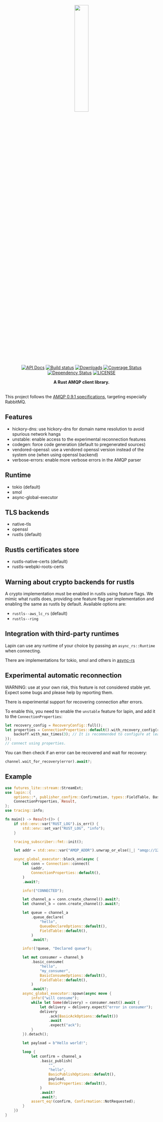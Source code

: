 <div align="center">
<img src="logo.jpg" width="30%"></img>

[![API Docs](https://docs.rs/lapin/badge.svg)](https://docs.rs/lapin)
[![Build status](https://github.com/amqp-rs/lapin/workflows/Build%20and%20test/badge.svg)](https://github.com/amqp-rs/lapin/actions)
[![Downloads](https://img.shields.io/crates/d/lapin.svg)](https://crates.io/crates/lapin)
[![Coverage Status](https://coveralls.io/repos/github/amqp-rs/lapin/badge.svg?branch=main)](https://coveralls.io/github/amqp-rs/lapin?branch=main)
[![Dependency Status](https://deps.rs/repo/github/amqp-rs/lapin/status.svg)](https://deps.rs/repo/github/amqp-rs/lapin)
[![LICENSE](https://img.shields.io/badge/license-MIT-blue.svg)](LICENSE)

 <strong>
   A Rust AMQP client library.
 </strong>

</div>

<br />

This project follows the [AMQP 0.9.1 specifications](https://www.rabbitmq.com/resources/specs/amqp0-9-1.pdf), targeting especially RabbitMQ.

## Features

- hickory-dns: use hickory-dns for domain name resolution to avoid spurious network hangs
- unstable: enable access to the experimental reconnection features
- codegen: force code generation (default to pregenerated sources)
- vendored-openssl: use a vendored openssl version instead of the system one (when using openssl backend)
- verbose-errors: enable more verbose errors in the AMQP parser

## Runtime

- tokio (default)
- smol
- async-global-executor

## TLS backends

- native-tls
- openssl
- rustls (default)

## Rustls certificates store

- rustls-native-certs (default)
- rustls-webpki-roots-certs

## Warning about crypto backends for rustls

A crypto implementation must be enabled in rustls using feature flags.
We mimic what rustls does, providing one feature flag per implementation and enabling the same as rustls by default.
Available options are:
- `rustls--aws_lc_rs` (default)
- `rustls--ring`

## Integration with third-party runtimes

Lapin can use any runtime of your choice by passing an `async_rs::Runtime` when connecting.

There are implementations for tokio, smol and others in [async-rs](https://docs.rs/async-rs)

## Experimental automatic reconnection

WARNING: use at your own risk, this feature is not considered stable yet. Expect some bugs and please help by reporting them.

There is experimental support for recovering connection after errors.

To enable this, you need to enable the `unstable` feature for lapin, and add it to the `ConnectionProperties`:

```rust
let recovery_config = RecoveryConfig::full();
let properties = ConnectionProperties::default().with_recovery_config(recovery_config).config_backoff(|backoff| {
    backoff.with_max_times(3); // It is recommended to configure at least this when enabling recovery to also retry the TCP connection when it fails.
});
// connect using properties.
```

You can then check if an error can be recovered and wait for recovery:

```rust
channel.wait_for_recovery(error).await?;
```

## Example

```rust
use futures_lite::stream::StreamExt;
use lapin::{
    options::*, publisher_confirm::Confirmation, types::FieldTable, BasicProperties, Connection,
    ConnectionProperties, Result,
};
use tracing::info;

fn main() -> Result<()> {
    if std::env::var("RUST_LOG").is_err() {
        std::env::set_var("RUST_LOG", "info");
    }

    tracing_subscriber::fmt::init();

    let addr = std::env::var("AMQP_ADDR").unwrap_or_else(|_| "amqp://127.0.0.1:5672/%2f".into());

    async_global_executor::block_on(async {
        let conn = Connection::connect(
            &addr,
            ConnectionProperties::default(),
        )
        .await?;

        info!("CONNECTED");

        let channel_a = conn.create_channel().await?;
        let channel_b = conn.create_channel().await?;

        let queue = channel_a
            .queue_declare(
                "hello",
                QueueDeclareOptions::default(),
                FieldTable::default(),
            )
            .await?;

        info!(?queue, "Declared queue");

        let mut consumer = channel_b
            .basic_consume(
                "hello",
                "my_consumer",
                BasicConsumeOptions::default(),
                FieldTable::default(),
            )
            .await?;
        async_global_executor::spawn(async move {
            info!("will consume");
            while let Some(delivery) = consumer.next().await {
                let delivery = delivery.expect("error in consumer");
                delivery
                    .ack(BasicAckOptions::default())
                    .await
                    .expect("ack");
            }
        }).detach();

        let payload = b"Hello world!";

        loop {
            let confirm = channel_a
                .basic_publish(
                    "",
                    "hello",
                    BasicPublishOptions::default(),
                    payload,
                    BasicProperties::default(),
                )
                .await?
                .await?;
            assert_eq!(confirm, Confirmation::NotRequested);
        }
    })
}
```
